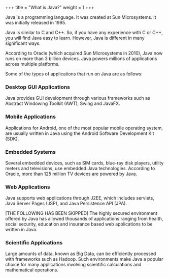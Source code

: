 +++
title = "What is Java?"
weight = 1
+++

Java is a programming language. It was created at Sun Microsystems. It was initially
released in 1995.

Java is similar to C and C++. So, if you have any experience with C or C++, you
will find Java easy to learn. However, Java is different in many significant
ways.

According to Oracle (which acquired Sun Microsystems in 2010), Java now runs on
more than 3 billion devices. Java powers millions of applications across multiple
platforms.

Some of the types of applications that run on Java are as follows:
    
### Desktop GUI Applications

Java provides GUI development through various frameworks such as Abstract Windowing
Toolkit (AWT), Swing and JavaFX.

### Mobile Applications

 Applications for Android, one of the most popular mobile operating system,
 are usually written in Java using the Android Software Development Kit (SDK).

### Embedded Systems

Several embedded devices, such as SIM cards, blue-ray disk players, utility
meters and televisions, use embedded Java technologies. According to Oracle,
more than 125 million TV devices are powered by Java.

### Web Applications

Java supports web applications through J2EE, which includes servlets,
Java Server Pages (JSP), and Java Persistence API (JPA).

[THE FOLLOWING HAS BEEN SKIPPED]
The highly secured
environment offered by Java has allowed thousands of applications ranging
from health, social security, education and insurance based web applications
to be written in Java.

### Scientific Applications
  Large amounts of data, known as Big Data, can be efficiently processed
  with frameworks such as Hadoop. Such environments make Java a popular
  choice for many applications involving scientific calculations and mathematical
  operations.